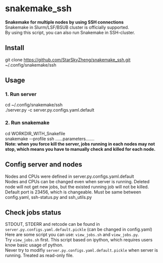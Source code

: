 # snakemake_ssh
**Snakemake for multiple nodes by using SSH connections**  
Snakemake in Slurm/LSF/BSUB cluster is officially supported.  
By using this script, you can also run Snakemake in SSH-cluster.  

## Install
  git clone https://github.com/StarSkyZheng/snakemake_ssh.git ~/.config/snakemake/ssh
  
## Usage
### 1. Run server
  cd ~/.config/snakemake/ssh  
  ./server.py -c server.py.configs.yaml.default  
### 2. Run snakemake
  cd WORKDIR_WITH_Snakefile  
  snakemake  --profile ssh ......parameters.......  
  **Note: when you force kill the server, jobs running in each nodes may not stop, which means you have to manually check and killed for each node.**  
  
## Config server and nodes
  Nodes and CPUs were defined in server.py.configs.yaml.default  
  Nodes and CPUs can be changed even when server is running. Deleted node will not get new jobs, but the existed running job will not be killed.  
  Default port is 23456, which is changeable. Must be same between config.yaml, ssh-status.py and ssh_utils.py  

## Check jobs status
  STDOUT, STDERR and retcode can be found in `server.py.configs.yaml.default.pickle` (can be changed in config.yaml)  
  Here are some script you can use: `view_jobs.sh` and `view_jobs.py`.   
  Try `view_jobs.sh` first. This script based on ipython, which requires users know basic usage of python.  
  Never try to modifiy `server.py.configs.yaml.default.pickle` when server is running. Treated as read-only file.  
  
